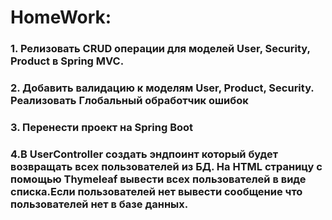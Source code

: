 # HomeWork:

### 1. Релизовать CRUD операции для моделей User, Security, Product в Spring MVC.
### 2. Добавить валидацию к моделям User, Product, Security. Реализовать Глобальный обработчик ошибок
### 3. Перенести проект на Spring Boot
### 4.В UserController создать эндпоинт который будет возвращать всех пользователей из БД. На HTML страницу с помощью Thymeleaf вывести всех пользователей в виде списка.Если пользователей нет вывести сообщение что пользователей нет в базе данных.
